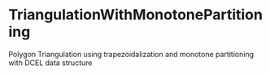 # TriangulationWithMonotonePartitioning
Polygon Triangulation using trapezoidalization and monotone partitioning with DCEL data structure
